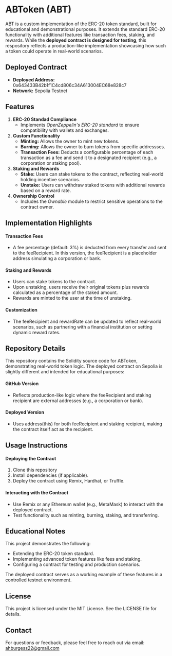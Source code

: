 # ABToken (ABT)
ABT is a custom implementation of the ERC-20 token standard, built for educational and demonstrational purposes. It extends the standard ERC-20 functionality with additional features like transaction fees, staking, and rewards. While the **deployed contract is designed for testing**, this respository reflects a production-like implementation showcasing how such a token could operate in real-world scenarios.
## Deployed Contract
- **Deployed Address:** 0x643433B42b1f1C4cd806c34A613004EC68e828c7
- **Network:** Sepolia Testnet
## Features
1. **ERC-20 Standad Compliance**
   - Implements _OpenZeppelin's ERC-20 standard_ to ensure compatibility with wallets and exchanges.
2. **Custom Functionality**
   - **Minting:** Allows the owner to mint new tokens.
   - **Burning:** Allows the owner to burn tokens from specific addressses.
   - **Transaction Fees:** Deducts a configurable percentage of each transaction as a fee and send it to a designated recipient (e.g., a corporation or staking pool).
3. **Staking and Rewards**
   - **Stake:** Users can stake tokens to the contract, reflecting real-world holding incentive scenarios.
   - **Unstake:** Users can withdraw staked tokens with additional rewards based on a reward rate.
4. **Ownership Control**
   - Includes the _Ownable_ module to restrict sensitive operations to the contract owner.
## Implementation Highlights
#### Transaction Fees
- A fee percentage (default: 3%) is deducted from every transfer and sent to the feeRecipient. In this version, the feeRecipient is a placeholder address simulating a corporation or bank.
#### Staking and Rewards
- Users can stake tokens to the contract.
- Upon unstaking, users receive their original tokens plus rewards calculated as a percentage of the staked amount.
- Rewards are minted to the user at the time of unstaking.
#### Customization
- The feeRecipient and rewardRate can be updated to reflect real-world scenarios, such as partnering with a financial institution or setting dynamic reward rates.
## Repository Details
This repository contains the Solidity source code for ABToken, demonstrating real-world token logic. The deployed contract on Sepolia is slightly different and intended for educational purposes:
#### GitHub Version
- Reflects production-like logic where the feeRecipient and staking recipient are external addresses (e.g., a corporation or bank).
#### Deployed Version
- Uses address(this) for both feeRecipient and staking recipient, making the contract itself act as the recipient.
## Usage Instructions
#### Deploying the Contract
1. Clone this repository
2. Install dependencies (if applicable).
3. Deploy the contract using Remix, Hardhat, or Truffle.
#### Interacting with the Contract
- Use Remix or any Ethereum wallet (e.g., MetaMask) to interact with the deployed contract.
- Test functionality such as minting, burning, staking, and transferring.
## Educational Notes
This project demonstrates the following:
- Extending the ERC-20 token standard.
- Implementing advanced token features like fees and staking.
- Configuring a contract for testing and production scenarios.

The deployed contract serves as a working example of these features in a controlled testnet environment.
## License
This project is licensed under the MIT License. See the LICENSE file for details.
## Contact
For questions or feedback, please feel free to reach out via email: ahburgess22@gmail.com
